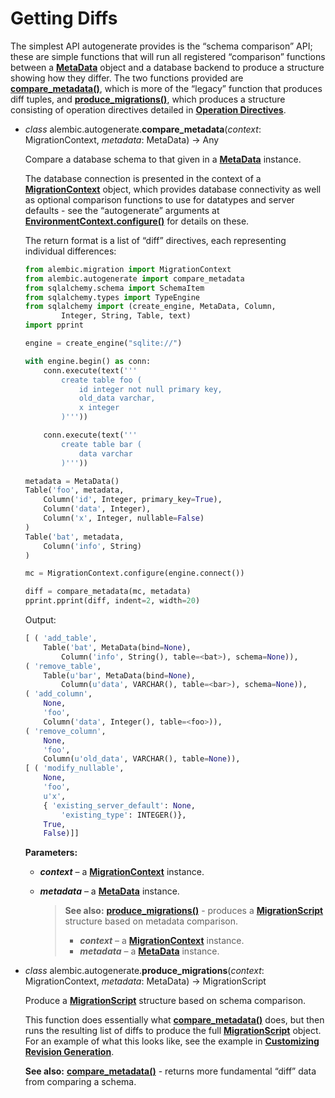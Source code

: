 # Getting Diffs

[MetaData]: https://docs.sqlalchemy.org/en/14/core/metadata.html#sqlalchemy.schema.MetaData
[compare_metadata()]: #alembic.autogenerate.compare_metadata
[produce_migrations()]: #alembic.autogenerate.produce_migrations
[Operation Directives]: ../en/operations.html#alembic-operations-toplevel
[MigrationContext]: ../en/runtime.html#alembic.runtime.migration.MigrationContext
[EnvironmentContext.configure()]: ../en/runtime.html#alembic.runtime.environment.EnvironmentContext.configure
[MigrationScript]: ../en/operations.html#alembic.operations.ops.MigrationScript
[Customizing Revision Generation]: #customizing-revision

The simplest API autogenerate provides is the “schema comparison” API; these are simple functions that will run all registered “comparison” functions between a **[MetaData]** object and a database backend to produce a structure showing how they differ. The two functions provided are **[compare_metadata()]**, which is more of the “legacy” function that produces diff tuples, and **[produce_migrations()]**, which produces a structure consisting of operation directives detailed in **[Operation Directives]**.

* *class* alembic.autogenerate.**compare_metadata**(*context*:  MigrationContext, *metadata*:  MetaData) → Any

    Compare a database schema to that given in a **[MetaData]** instance.

    The database connection is presented in the context of a **[MigrationContext]** object, which provides database connectivity as well as optional comparison functions to use for datatypes and server defaults - see the “autogenerate” arguments at **[EnvironmentContext.configure()]** for details on these.

    The return format is a list of “diff” directives, each representing individual differences:

    ```python
    from alembic.migration import MigrationContext
    from alembic.autogenerate import compare_metadata
    from sqlalchemy.schema import SchemaItem
    from sqlalchemy.types import TypeEngine
    from sqlalchemy import (create_engine, MetaData, Column,
            Integer, String, Table, text)
    import pprint

    engine = create_engine("sqlite://")

    with engine.begin() as conn:
        conn.execute(text('''
            create table foo (
                id integer not null primary key,
                old_data varchar,
                x integer
            )'''))

        conn.execute(text('''
            create table bar (
                data varchar
            )'''))

    metadata = MetaData()
    Table('foo', metadata,
        Column('id', Integer, primary_key=True),
        Column('data', Integer),
        Column('x', Integer, nullable=False)
    )
    Table('bat', metadata,
        Column('info', String)
    )

    mc = MigrationContext.configure(engine.connect())

    diff = compare_metadata(mc, metadata)
    pprint.pprint(diff, indent=2, width=20)
    ```

    Output:

    ```python
    [ ( 'add_table',
        Table('bat', MetaData(bind=None),
            Column('info', String(), table=<bat>), schema=None)),
    ( 'remove_table',
        Table(u'bar', MetaData(bind=None),
            Column(u'data', VARCHAR(), table=<bar>), schema=None)),
    ( 'add_column',
        None,
        'foo',
        Column('data', Integer(), table=<foo>)),
    ( 'remove_column',
        None,
        'foo',
        Column(u'old_data', VARCHAR(), table=None)),
    [ ( 'modify_nullable',
        None,
        'foo',
        u'x',
        { 'existing_server_default': None,
            'existing_type': INTEGER()},
        True,
        False)]]
    ```

  **Parameters:**

  * ***context*** – a **[MigrationContext]** instance.
  * ***metadata*** – a **[MetaData]** instance.

    > **See also:** **[produce_migrations()]** - produces a **[MigrationScript]** structure based on metadata comparison.
    >
    > * ***context*** – a **[MigrationContext]** instance.
    > * ***metadata*** – a **[MetaData]** instance.

* *class* alembic.autogenerate.**produce_migrations**(*context*:  MigrationContext, *metadata*:  MetaData) → MigrationScript

    Produce a **[MigrationScript]** structure based on schema comparison.

    This function does essentially what **[compare_metadata()]** does, but then runs the resulting list of diffs to produce the full **[MigrationScript]** object. For an example of what this looks like, see the example in **[Customizing Revision Generation]**.

    **See also:** **[compare_metadata()]** - returns more fundamental “diff” data from comparing a schema.
